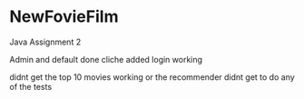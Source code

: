 # NewFovieFilm
Java Assignment 2

Admin and default done
cliche added
login working

didnt get the top 10 movies working or the recommender
didnt get to do any of the tests 
